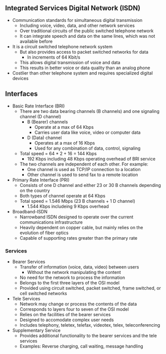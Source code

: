 ## Integrated Services Digital Network (ISDN)
- Communication standards for simultaneous digital transmission
  - Including voice, video, data, and other network services
  - Over traditional circuits of the public switched telephone network
  - It can integrate speech and data on the same lines, which was not available before
- It is a circuit switched telephone network system
  - But also provides access to packet switched networks for data
    - In increments of 64 Kbit/s
  - This allows digital transmission of voice and data
  - This results in better voice or data quality than an analog phone
- Costlier than other telephone system and requires specialized digital devices

## Interfaces
- Basic Rate Interface (BRI)
  - There are two data bearing channels (B channels) and one signaling channel (D channel)
    - B (Bearer) channels
      - Operate at a max of 64 Kbps
      - Carries user data like voice, video or computer data
    - D (Data) channel
      - Operates at a max of 16 Kbps
      - Used for any combination of data, control, signaling
  - Total speed = 64 * 2 + 16 = 144 Kbps
    - 192 Kbps including 48 Kbps operating overhead of BRI service
  - The two channels are independent of each other. For example:
    - One channel is used as TCP/IP connection to a location
    - Other channel is used to send fax to a remote location
- Primary Rate Interface (PRI)
  - Consists of one D channel and either 23 or 30 B channels depending on the country
  - Both types of channel operate at 64 Kbps
  - Total speed = 1.546 Mbps (23 B channels + 1 D channel)
    - 1.544 Kbps includeing 9 Kbps overhead
- Broadband-ISDN
  - Narrowband ISDN designed to operate over the current communications infrastructure
  - Heavily dependent on copper cable, but mainly relies on the evolution of fiber optics
  - Capable of supporting rates greater than the primary rate

### Services
- Bearer Services
  - Transfer of information (voice, data, video) between users
    - Without the network manipulating the content
  - No need for the network to process the information
  - Belongs to the first three layers of the OSI model
  - Provided using circuit switched, packet switched, frame switched, or cell switched networks
- Tele Services
  - Network may change or process the contents of the data
  - Corresponds to layers four to seven of the OSI model
  - Relies on the facilities of the bearer services
  - Designed to accomodate complex user needs
  - Includes telephony, teletex, telefax, videotex, telex, teleconferencing
- Supplementary Service
  - Provides additional functionality to the bearer services and the tele services
  - Examples: Reverse charging, call waiting, message handling
